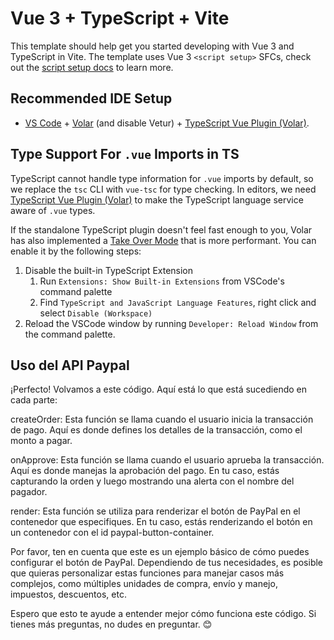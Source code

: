 # Vue 3 + TypeScript + Vite

This template should help get you started developing with Vue 3 and TypeScript in Vite. The template uses Vue 3 `<script setup>` SFCs, check out the [script setup docs](https://v3.vuejs.org/api/sfc-script-setup.html#sfc-script-setup) to learn more.

## Recommended IDE Setup

- [VS Code](https://code.visualstudio.com/) + [Volar](https://marketplace.visualstudio.com/items?itemName=Vue.volar) (and disable Vetur) + [TypeScript Vue Plugin (Volar)](https://marketplace.visualstudio.com/items?itemName=Vue.vscode-typescript-vue-plugin).

## Type Support For `.vue` Imports in TS

TypeScript cannot handle type information for `.vue` imports by default, so we replace the `tsc` CLI with `vue-tsc` for type checking. In editors, we need [TypeScript Vue Plugin (Volar)](https://marketplace.visualstudio.com/items?itemName=Vue.vscode-typescript-vue-plugin) to make the TypeScript language service aware of `.vue` types.

If the standalone TypeScript plugin doesn't feel fast enough to you, Volar has also implemented a [Take Over Mode](https://github.com/johnsoncodehk/volar/discussions/471#discussioncomment-1361669) that is more performant. You can enable it by the following steps:

1. Disable the built-in TypeScript Extension
   1. Run `Extensions: Show Built-in Extensions` from VSCode's command palette
   2. Find `TypeScript and JavaScript Language Features`, right click and select `Disable (Workspace)`
2. Reload the VSCode window by running `Developer: Reload Window` from the command palette.


##  Uso del API Paypal
¡Perfecto! Volvamos a este código. Aquí está lo que está sucediendo en cada parte:

createOrder: Esta función se llama cuando el usuario inicia la transacción de pago. Aquí es donde defines los detalles de la transacción, como el monto a pagar.

onApprove: Esta función se llama cuando el usuario aprueba la transacción. Aquí es donde manejas la aprobación del pago. En tu caso, estás capturando la orden y luego mostrando una alerta con el nombre del pagador.

render: Esta función se utiliza para renderizar el botón de PayPal en el contenedor que especifiques. En tu caso, estás renderizando el botón en un contenedor con el id paypal-button-container.

Por favor, ten en cuenta que este es un ejemplo básico de cómo puedes configurar el botón de PayPal. Dependiendo de tus necesidades, es posible que quieras personalizar estas funciones para manejar casos más complejos, como múltiples unidades de compra, envío y manejo, impuestos, descuentos, etc.

Espero que esto te ayude a entender mejor cómo funciona este código. Si tienes más preguntas, no dudes en preguntar. 😊